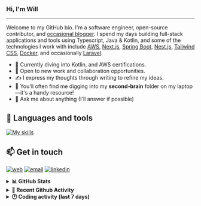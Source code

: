 ### Hi, I'm Will

---

Welcome to my GitHub bio. I'm a software engineer, open-source contributor, and [occasional blogger][blog]. I spend my days building full-stack applications and tools using Typescript, Java & Kotlin, and some of the technologies I work with include [AWS](https://aws.amazon.com/fr/), [Next.js](https://nextjs.org/), [Spring Boot](https://spring.io/projects/spring-boot), [Nest.js](https://nestjs.com/), [Tailwind CSS](https://github.com/tailwindlabs/tailwindcss), [Docker](https://www.docker.com/), and occasionally [Laravel](https://laravel.com/).

- 🔭 Currently diving into Kotlin, and AWS certifications.
- 👯 Open to new work and collaboration opportunities.
- ✍️ I express my thoughts through writing to refine my ideas.
- 🧠 You'll often find me digging into my **second-brain** folder on my laptop—it's a handy resource!
- 💬 Ask me about anything (I'll answer if possible)

## 🎨 Languages and tools

[![My skills](https://skillicons.dev/icons?i=typescript,js,nodejs,nest,java,kotlin,spring,python,fastapi,django,aws,docker,vscode,idea,tailwind&perline=15)](https://wilfriedago.dev/about#skills)

## 📫 Get in touch
[![web](https://img.shields.io/badge/WEBSITE-12100E?logo=google-earth&color=282A36)][website]
[![email](https://img.shields.io/badge/MAIL-12100E?logo=mailgun&color=282A36)][mail]
[![linkedin](https://img.shields.io/badge/LINKEDIN-12100E?logo=linkedin&color=282A36)][linkedin]


<details>
  <summary><b>📊 GitHub Stats</b></summary>
	<br/>
	<p align="left">
		<img width="49.5%" src="https://github-readme-stats.vercel.app/api?username=wilfriedago&show_icons=true&count_private=true&title_color=10b981&icon_color=10b981&theme=react&hide_border=true" />
		<img width="49.5%" src="https://streak-stats.demolab.com/?user=wilfriedago&hide_border=true&theme=react&ring=10b981&fire=fff&currStreakNum=fff&sideLabels=10b981&currStreakLabel=10b981&sideNums=fff" />
	</p>
</details>

<details>
  <summary><b>📅 Recent Github Activity</b></summary>
	<br>

<!--RECENT_ACTIVITY:last_update-->
Last Updated: Saturday, August 16th, 2025, 4:21:40 AM
<!--RECENT_ACTIVITY:last_update_end-->

<!--RECENT_ACTIVITY:start-->
1. ⭐ Starred [mattpocock/ts-reset](https://github.com/mattpocock/ts-reset)<br>
2. ⭐ Starred [remix-run/react-router-templates](https://github.com/remix-run/react-router-templates)<br>
3. 🔱 Forked [wilfriedago/soybean-admin-quarkus](https://github.com/wilfriedago/soybean-admin-quarkus) from [soybeanjs/soybean-admin-quarkus](https://github.com/soybeanjs/soybean-admin-quarkus)<br>
4. ⭐ Starred [soybeanjs/soybean-admin-quarkus](https://github.com/soybeanjs/soybean-admin-quarkus)<br>
5. ⬆️ Pushed 1 commit(s) to [wilfriedago/dark-emerald-theme](https://github.com/wilfriedago/dark-emerald-theme)<br>
<!--RECENT_ACTIVITY:end-->
</details>

<details>
  <summary><b>🕐 Coding activity (last 7 days)</b></summary>
	<br>

<!--START_SECTION:waka-->

```python
Total Time: 32 hrs 42 mins

TypeScript        10 hrs 37 mins  ████████░░░░░░░░░░░░░░░░░   31.60 %
HTML              4 hrs 26 mins   ███▒░░░░░░░░░░░░░░░░░░░░░   13.24 %
Java              2 hrs 25 mins   █▓░░░░░░░░░░░░░░░░░░░░░░░   07.22 %
JavaScript        1 hr 41 mins    █▒░░░░░░░░░░░░░░░░░░░░░░░   05.05 %
Bash              1 hr 40 mins    █▒░░░░░░░░░░░░░░░░░░░░░░░   05.00 %
SCSS              57 mins         ▓░░░░░░░░░░░░░░░░░░░░░░░░   02.87 %
Other             53 mins         ▓░░░░░░░░░░░░░░░░░░░░░░░░   02.68 %
```

<!--END_SECTION:waka-->
</details>

[website]: https://wilfriedago.me
[linkedin]: https://linkedin.com/in/wilfriedago
[blog]: https://wilfriedago.me/blog
[mail]: mailto:hello@wilfriedago.me
